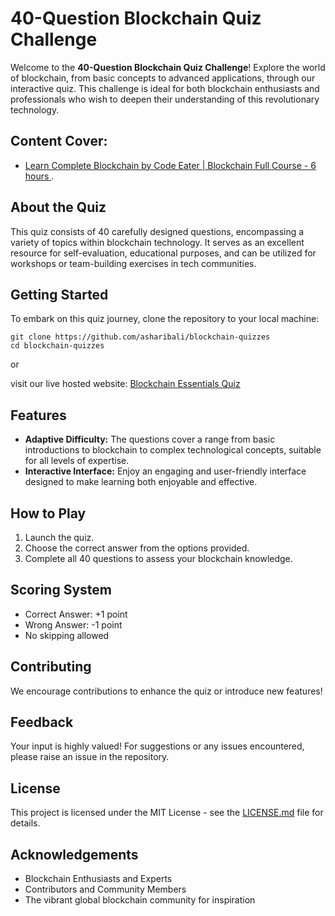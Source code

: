 # 40-Question Blockchain Quiz Challenge

Welcome to the **40-Question Blockchain Quiz Challenge**! Explore the world of blockchain, from basic concepts to advanced applications, through our interactive quiz. This challenge is ideal for both blockchain enthusiasts and professionals who wish to deepen their understanding of this revolutionary technology.

## Content Cover:
- [Learn Complete Blockchain by Code Eater | Blockchain Full Course - 6 hours ](https://www.youtube.com/watch?v=6aF6p2VUORE). 

## About the Quiz
This quiz consists of 40 carefully designed questions, encompassing a variety of topics within blockchain technology. It serves as an excellent resource for self-evaluation, educational purposes, and can be utilized for workshops or team-building exercises in tech communities.

## Getting Started
To embark on this quiz journey, clone the repository to your local machine:
```
git clone https://github.com/asharibali/blockchain-quizzes
cd blockchain-quizzes
```
or 

visit our live hosted website:
[Blockchain Essentials Quiz](https://blockchain-essentials-quiz.com/)

## Features
- **Adaptive Difficulty:** The questions cover a range from basic introductions to blockchain to complex technological concepts, suitable for all levels of expertise.
- **Interactive Interface:** Enjoy an engaging and user-friendly interface designed to make learning both enjoyable and effective.

## How to Play
1. Launch the quiz.
2. Choose the correct answer from the options provided.
3. Complete all 40 questions to assess your blockchain knowledge.

## Scoring System
- Correct Answer: +1 point
- Wrong Answer: -1 point
- No skipping allowed

## Contributing
We encourage contributions to enhance the quiz or introduce new features!

## Feedback
Your input is highly valued! For suggestions or any issues encountered, please raise an issue in the repository.

## License
This project is licensed under the MIT License - see the [LICENSE.md](LICENSE.md) file for details.

## Acknowledgements
- Blockchain Enthusiasts and Experts
- Contributors and Community Members
- The vibrant global blockchain community for inspiration

